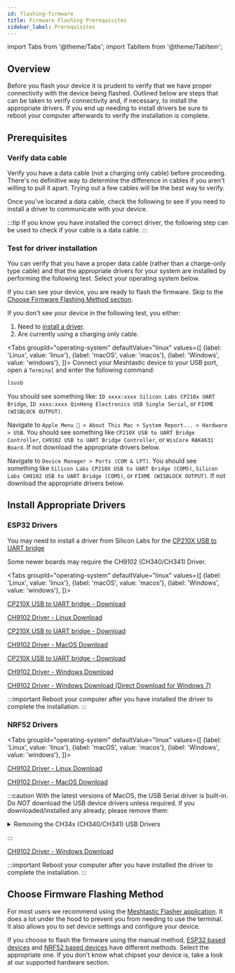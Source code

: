 ```yaml
---
id: flashing-firmware
title: Firmware Flashing Prerequisites
sidebar_label: Prerequisites
---
```


import Tabs from '@theme/Tabs';
import TabItem from '@theme/TabItem';

## Overview

Before you flash your device it is prudent to verify that we have proper connectivity with the device being flashed. Outlined below are steps that can be taken to verify connectivity and, if necessary, to install the appropriate drivers. If you end up needing to install drivers be sure to reboot your computer afterwards to verify the installation is complete.

## Prerequisites

### Verify data cable

Verify you have a data cable (not a charging only cable) before proceeding. There's no definitive way to determine the difference in cables if you aren't willing to pull it apart. Trying out a few cables will be the best way to verify.

Once you've located a data cable, check the following to see if you need to install a driver to communicate with your device.

:::tip
If you know you have installed the correct driver, the following step can be used to check if your cable is a data cable.
:::

### Test for driver installation

You can verify that you have a proper data cable (rather than a charge-only type cable) and that the appropriate drivers for your system are installed by performing the following test. Select your operating system below.

If you can see your device, you are ready to flash the firmware. Skip to the [Choose Firmware Flashing Method section](#choose-firmware-flashing-method).

If you don't see your device in the following test, you either:

1. Need to [install a driver](#install-appropriate-drivers).
2. Are currently using a charging only cable.

<Tabs
groupId="operating-system"
defaultValue="linux"
values={[
{label: 'Linux', value: 'linux'},
{label: 'macOS', value: 'macos'},
{label: 'Windows', value: 'windows'},
]}>
<TabItem value="linux">
Connect your Meshtastic device to your USB port, open a `Terminal` and enter the following command:

```bash
lsusb
```

You should see something like: `ID xxxx:xxxx Silicon Labs CP210x UART Bridge`, `ID xxxx:xxxx QinHeng Electronics USB Single Serial`, or `FIXME (WISBLOCK OUTPUT)`.
</TabItem>
<TabItem value="macos">

Navigate to `Apple Menu  > About This Mac > System Report... > Hardware > USB`. You should see something like `CP210X USB to UART Bridge Controller`, `CH9102 USB to UART Bridge Controller`, or `WisCore RAK4631 Board`. If not download the appropriate drivers below.

  </TabItem>
  <TabItem value="windows">

Navigate to `Device Manager > Ports (COM & LPT)`. You should see something like `Silicon Labs CP210X USB to UART Bridge (COM5)`, `Silicon Labs CH9102 USB to UART Bridge (COM5)`, or `FIXME (WISBLOCK OUTPUT)`. If not download the appropriate drivers below.

  </TabItem>
</Tabs>

## Install Appropriate Drivers

### ESP32 Drivers

You may need to install a driver from Silicon Labs for the [CP210X USB to UART bridge](https://www.silabs.com/products/development-tools/software/usb-to-uart-bridge-vcp-drivers)

Some newer boards may require the CH9102 (CH340/CH341) Driver.

<Tabs
groupId="operating-system"
defaultValue="linux"
values={[
{label: 'Linux', value: 'linux'},
{label: 'macOS', value: 'macos'},
{label: 'Windows', value: 'windows'},
]}>
<TabItem value="linux">

[CP210X USB to UART bridge - Download](https://www.silabs.com/products/development-tools/software/usb-to-uart-bridge-vcp-drivers)

[CH9102 Driver - Linux Download](http://www.wch-ic.com/downloads/CH341SER_LINUX_ZIP.html)

  </TabItem>
  <TabItem value="macos">

[CP210X USB to UART bridge - Download](https://www.silabs.com/products/development-tools/software/usb-to-uart-bridge-vcp-drivers)

[CH9102 Driver - MacOS Download](http://www.wch.cn/downloads/CH34XSER_MAC_ZIP.html)

  </TabItem>
  <TabItem value="windows">

[CP210X USB to UART bridge - Download](https://www.silabs.com/products/development-tools/software/usb-to-uart-bridge-vcp-drivers)

[CH9102 Driver - Windows Download](http://www.wch.cn/downloads/CH343SER_ZIP.html)

[CH9102 Driver - Windows Download (Direct Download for Windows 7)](https://github.com/Xinyuan-LilyGO/CH9102_Driver)

  </TabItem>
</Tabs>

:::important
Reboot your computer after you have installed the driver to complete the installation.
:::

### NRF52 Drivers

<Tabs
groupId="operating-system"
defaultValue="linux"
values={[
{label: 'Linux', value: 'linux'},
{label: 'macOS', value: 'macos'},
{label: 'Windows', value: 'windows'},
]}>
<TabItem value="linux">

[CH9102 Driver - Linux Download](http://www.wch-ic.com/downloads/CH341SER_LINUX_ZIP.html)

  </TabItem>
  <TabItem value="macos">

[CH9102 Driver - MacOS Download](http://www.wch-ic.com/downloads/CH341SER_MAC_ZIP.html)

:::caution
With the latest versions of MacOS, the USB Serial driver is built-in. Do _NOT_ download the USB device drivers unless required. If you downloaded/installed any already, please remove them:

<details>
  <summary>Removing the CH34x (CH340/CH341) USB Drivers</summary>
  <div>
    <div>
        If you have already downloaded/installed the MacOS WCH-IC CH340 ("CH341SER_MAC") drivers via the CH34x_Install_V1.5.pkg, you will have to Uninstall the kernel extension:
        <br />
        <br />
        1. Unplug your device<br />
        2. Open the Terminal and run:<br />
        3. sudo rm -rf /Library/Extensions/usbserial.kext<br />
        4. Reboot
    </div>
  </div>
</details>

:::

  </TabItem>
  <TabItem value="windows">

[CH9102 Driver - Windows Download](http://www.wch-ic.com/downloads/CH341SER_EXE.html)

  </TabItem>
</Tabs>

:::important
Reboot your computer after you have installed the driver to complete the installation.
:::

## Choose Firmware Flashing Method

For most users we recommend using the [Meshtastic Flasher application](meshtastic-flasher). It does a lot under the hood to prevent you from needing to use the terminal. It also allows you to set device settings and configure your device.

If you choose to flash the firmware using the manual method, [ESP32 based devices](flashing-esp32) and [NRF52 based devices](flashing-nrf52) have different methods. Select the appropriate one. If you don't know what chipset your device is, take a look at our supported hardware section.
